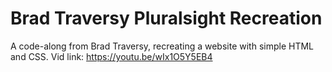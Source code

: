 # Brad Traversy Pluralsight Recreation
A code-along from Brad Traversy, recreating a website with simple HTML and CSS.
Vid link: https://youtu.be/wIx1O5Y5EB4